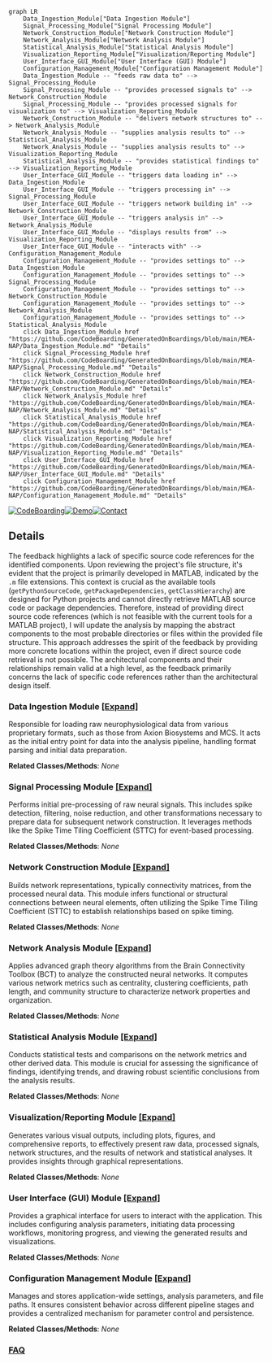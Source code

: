 ```mermaid
graph LR
    Data_Ingestion_Module["Data Ingestion Module"]
    Signal_Processing_Module["Signal Processing Module"]
    Network_Construction_Module["Network Construction Module"]
    Network_Analysis_Module["Network Analysis Module"]
    Statistical_Analysis_Module["Statistical Analysis Module"]
    Visualization_Reporting_Module["Visualization/Reporting Module"]
    User_Interface_GUI_Module["User Interface (GUI) Module"]
    Configuration_Management_Module["Configuration Management Module"]
    Data_Ingestion_Module -- "feeds raw data to" --> Signal_Processing_Module
    Signal_Processing_Module -- "provides processed signals to" --> Network_Construction_Module
    Signal_Processing_Module -- "provides processed signals for visualization to" --> Visualization_Reporting_Module
    Network_Construction_Module -- "delivers network structures to" --> Network_Analysis_Module
    Network_Analysis_Module -- "supplies analysis results to" --> Statistical_Analysis_Module
    Network_Analysis_Module -- "supplies analysis results to" --> Visualization_Reporting_Module
    Statistical_Analysis_Module -- "provides statistical findings to" --> Visualization_Reporting_Module
    User_Interface_GUI_Module -- "triggers data loading in" --> Data_Ingestion_Module
    User_Interface_GUI_Module -- "triggers processing in" --> Signal_Processing_Module
    User_Interface_GUI_Module -- "triggers network building in" --> Network_Construction_Module
    User_Interface_GUI_Module -- "triggers analysis in" --> Network_Analysis_Module
    User_Interface_GUI_Module -- "displays results from" --> Visualization_Reporting_Module
    User_Interface_GUI_Module -- "interacts with" --> Configuration_Management_Module
    Configuration_Management_Module -- "provides settings to" --> Data_Ingestion_Module
    Configuration_Management_Module -- "provides settings to" --> Signal_Processing_Module
    Configuration_Management_Module -- "provides settings to" --> Network_Construction_Module
    Configuration_Management_Module -- "provides settings to" --> Network_Analysis_Module
    Configuration_Management_Module -- "provides settings to" --> Statistical_Analysis_Module
    click Data_Ingestion_Module href "https://github.com/CodeBoarding/GeneratedOnBoardings/blob/main/MEA-NAP/Data_Ingestion_Module.md" "Details"
    click Signal_Processing_Module href "https://github.com/CodeBoarding/GeneratedOnBoardings/blob/main/MEA-NAP/Signal_Processing_Module.md" "Details"
    click Network_Construction_Module href "https://github.com/CodeBoarding/GeneratedOnBoardings/blob/main/MEA-NAP/Network_Construction_Module.md" "Details"
    click Network_Analysis_Module href "https://github.com/CodeBoarding/GeneratedOnBoardings/blob/main/MEA-NAP/Network_Analysis_Module.md" "Details"
    click Statistical_Analysis_Module href "https://github.com/CodeBoarding/GeneratedOnBoardings/blob/main/MEA-NAP/Statistical_Analysis_Module.md" "Details"
    click Visualization_Reporting_Module href "https://github.com/CodeBoarding/GeneratedOnBoardings/blob/main/MEA-NAP/Visualization_Reporting_Module.md" "Details"
    click User_Interface_GUI_Module href "https://github.com/CodeBoarding/GeneratedOnBoardings/blob/main/MEA-NAP/User_Interface_GUI_Module.md" "Details"
    click Configuration_Management_Module href "https://github.com/CodeBoarding/GeneratedOnBoardings/blob/main/MEA-NAP/Configuration_Management_Module.md" "Details"
```

[![CodeBoarding](https://img.shields.io/badge/Generated%20by-CodeBoarding-9cf?style=flat-square)](https://github.com/CodeBoarding/GeneratedOnBoardings)[![Demo](https://img.shields.io/badge/Try%20our-Demo-blue?style=flat-square)](https://www.codeboarding.org/demo)[![Contact](https://img.shields.io/badge/Contact%20us%20-%20contact@codeboarding.org-lightgrey?style=flat-square)](mailto:contact@codeboarding.org)

## Details

The feedback highlights a lack of specific source code references for the identified components. Upon reviewing the project's file structure, it's evident that the project is primarily developed in MATLAB, indicated by the `.m` file extensions. This context is crucial as the available tools (`getPythonSourceCode`, `getPackageDependencies`, `getClassHierarchy`) are designed for Python projects and cannot directly retrieve MATLAB source code or package dependencies. Therefore, instead of providing direct source code references (which is not feasible with the current tools for a MATLAB project), I will update the analysis by mapping the abstract components to the most probable directories or files within the provided file structure. This approach addresses the spirit of the feedback by providing more concrete locations within the project, even if direct source code retrieval is not possible. The architectural components and their relationships remain valid at a high level, as the feedback primarily concerns the lack of specific code references rather than the architectural design itself.

### Data Ingestion Module [[Expand]](./Data_Ingestion_Module.md)
Responsible for loading raw neurophysiological data from various proprietary formats, such as those from Axion Biosystems and MCS. It acts as the initial entry point for data into the analysis pipeline, handling format parsing and initial data preparation.


**Related Classes/Methods**: _None_

### Signal Processing Module [[Expand]](./Signal_Processing_Module.md)
Performs initial pre-processing of raw neural signals. This includes spike detection, filtering, noise reduction, and other transformations necessary to prepare data for subsequent network construction. It leverages methods like the Spike Time Tiling Coefficient (STTC) for event-based processing.


**Related Classes/Methods**: _None_

### Network Construction Module [[Expand]](./Network_Construction_Module.md)
Builds network representations, typically connectivity matrices, from the processed neural data. This module infers functional or structural connections between neural elements, often utilizing the Spike Time Tiling Coefficient (STTC) to establish relationships based on spike timing.


**Related Classes/Methods**: _None_

### Network Analysis Module [[Expand]](./Network_Analysis_Module.md)
Applies advanced graph theory algorithms from the Brain Connectivity Toolbox (BCT) to analyze the constructed neural networks. It computes various network metrics such as centrality, clustering coefficients, path length, and community structure to characterize network properties and organization.


**Related Classes/Methods**: _None_

### Statistical Analysis Module [[Expand]](./Statistical_Analysis_Module.md)
Conducts statistical tests and comparisons on the network metrics and other derived data. This module is crucial for assessing the significance of findings, identifying trends, and drawing robust scientific conclusions from the analysis results.


**Related Classes/Methods**: _None_

### Visualization/Reporting Module [[Expand]](./Visualization_Reporting_Module.md)
Generates various visual outputs, including plots, figures, and comprehensive reports, to effectively present raw data, processed signals, network structures, and the results of network and statistical analyses. It provides insights through graphical representations.


**Related Classes/Methods**: _None_

### User Interface (GUI) Module [[Expand]](./User_Interface_GUI_Module.md)
Provides a graphical interface for users to interact with the application. This includes configuring analysis parameters, initiating data processing workflows, monitoring progress, and viewing the generated results and visualizations.


**Related Classes/Methods**: _None_

### Configuration Management Module [[Expand]](./Configuration_Management_Module.md)
Manages and stores application-wide settings, analysis parameters, and file paths. It ensures consistent behavior across different pipeline stages and provides a centralized mechanism for parameter control and persistence.


**Related Classes/Methods**: _None_



### [FAQ](https://github.com/CodeBoarding/GeneratedOnBoardings/tree/main?tab=readme-ov-file#faq)